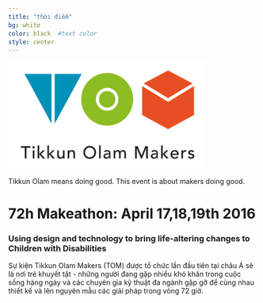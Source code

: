 ```yaml
---
title: "thời điểm"
bg: white    
color: black  #text color
style: center
---
```


<img src="/img/tomglobal-transparent.png" width="400px"/>
<p>Tikkun Olam means doing good. This event is about makers doing good.</p>
<h1>72h Makeathon: April 17,18,19th 2016</h1>

<h3>Using design and technology to bring life-altering changes to Children with Disabilities</h3>

<p>Sự kiện Tikkun Olam Makers (TOM) được tổ chức lần đầu tiên tại châu Á sẽ là nơi trẻ khuyết tật - những người đang gặp nhiều khó khăn trong cuộc sống hàng ngày và các chuyên gia kỹ thuật đa ngành gặp gỡ để cùng nhau thiết kế và lên nguyên mẫu các giải pháp trong vòng 72 giờ. </p>

